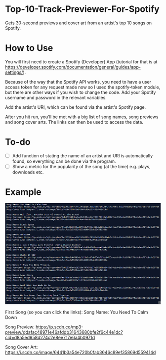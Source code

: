 # Top-10-Track-Previewer-For-Spotify
Gets 30-second previews and cover art from an artist's top 10 songs on Spotify.

# How to Use
You will first need to create a Spotify (Developer) App (tutorial for that is at https://developer.spotify.com/documentation/general/guides/app-settings/).

Because of the way that the Spotify API works, you need to have a user access token for any request made now so I used the spotify-token module, but there are other ways if you wish to change the code. Add your Spotify username and password in the relevant variables.

Add the artist's URI, which can be found via the artist's Spotify page.

After you hit run, you'll be met with a big list of song names, song previews and song cover arts. The links can then be used to access the data.

# To-do
- [ ] Add function of stating the name of an artist and URI is automatically found, so everything can be done via the program.
- [ ] Show a metric for the popularity of the song (at the time) e.g. plays, downloads etc.

# Example
![alt-text](https://raw.githubusercontent.com/ANevgi/Top-10-Track-Previewer-For-Spotify/master/Top%2010%20Track%20Previewer%20Result.PNG)

First Song (so you can click the links):
Song Name: You Need To Calm Down

Song Preview: https://p.scdn.co/mp3-preview/ddafac48971e46afddb31643680bfe2f6c44e1dc?cid=d8a5ed958d274c2e8ee717e6a4b0971d

Song Cover Art: https://i.scdn.co/image/6441b3a54e720b0fab3646c89ef35869d559414d
